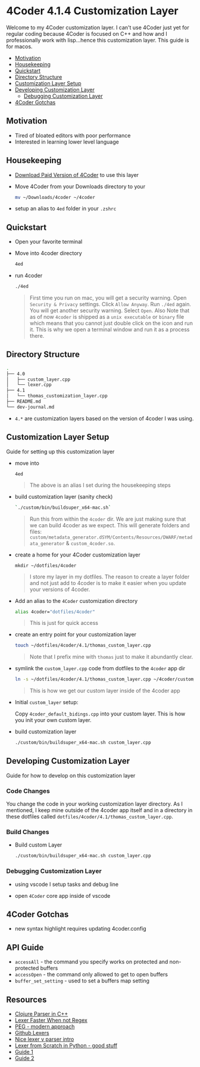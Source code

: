 # 4Coder 4.1.4 Customization Layer

Welcome to my 4Coder customization layer.  I can't use 4Coder just yet for regular coding because 4Coder is focused on C++ and how and I professionally work with lisp...hence this customization layer.  This guide is for macos.

- [Motivation]
- [Housekeeping]
- [Quickstart]
- [Directory Structure]
- [Customization Layer Setup]
- [Developing Customization Layer]
  - [Debugging Customization Layer]
- [4Coder Gotchas]

## Motivation

- Tired of bloated editors with poor performance
- Interested in learning lower level language

## Housekeeping

- [Download Paid Version of 4Coder] to use this layer

- Move 4Coder from your Downloads directory to your

  ```bash
  mv ~/Downloads/4coder ~/4coder
  ```

- setup an alias to `4ed` folder in your `.zshrc`

## Quickstart

- Open your favorite terminal

- Move into 4coder directory

  ```bash
  4ed
  ```

- run 4coder

  ```bash
  ./4ed
  ```

  > First time you run on mac, you will get a security warning.  Open `Security & Privacy` settings.  Click `Allow Anyway`.  Run `./4ed` again.  You will get another security warning.  Select `Open`.  Also Note that as of now `4coder` is shipped as a `unix executable` or `binary` file which means that you cannot just double click on the icon and run it.  This is why we open a terminal window and run it as a process there.

## Directory Structure

```bash
.
├── 4.0
│   ├── custom_layer.cpp
│   └── lexer.cpp
├── 4.1
│   └── thomas_customization_layer.cpp
├── README.md
└── dev-journal.md
```

- `4.*` are customization layers based on the version of 4coder I was using.

## Customization Layer Setup

Guide for setting up this customization layer

- move into

  ```
  4ed
  ```

  > The above is an alias I set during the housekeeping steps

- build customization layer (sanity check)

  ```bash
  `./custom/bin/buildsuper_x64-mac.sh`
  ```

  > Run this from within the `4coder` dir. We are just making sure that we can build 4coder as we expect.  This will generate folders and files: `custom/metadata_generator.dSYM/Contents/Resources/DWARF/metadata_generator` & `custom_4coder.so`.

- create a home for your 4Coder customization layer

  ```
  mkdir ~/dotfiles/4coder
  ```

  > I store my layer in my dotfiles.  The reason to create a layer folder and not just add to 4coder is to make it easier when you update your versions of 4coder.

- Add an alias to the `4Coder` customization directory

  ```bash
  alias 4coder="dotfiles/4coder"
  ```

  > This is just for quick access

- create an entry point for your customization layer

  ```bash
  touch ~/dotfiles/4coder/4.1/thomas_custom_layer.cpp
  ```

  > Note that I prefix mine with `thomas` just to make it abundantly clear.

- symlink the `custom_layer.cpp` code from dotfiles to the `4coder` app dir

  ```bash
  ln -s ~/dotfiles/4coder/4.1/thomas_custom_layer.cpp ~/4coder/custom_layer.cpp
  ```

  > This is how we get our custom layer inside of the 4coder app

- Initial `custom_layer` setup:

  Copy `4coder_default_bidings.cpp` into your custom layer.  This is how you init your own custom layer.

- build customization layer

  ```bash
  ./custom/bin/buildsuper_x64-mac.sh custom_layer.cpp
  ```

## Developing Customization Layer

Guide for how to develop on this customization layer

### Code Changes

You change the code in your working customization layer directory.  As I mentioned, I keep mine outside of the 4coder app itself and in a directory in these dotfiles called `dotfiles/4coder/4.1/thomas_custom_layer.cpp`.

### Build Changes

- Build custom Layer

  ```bash
  ./custom/bin/buildsuper_x64-mac.sh custom_layer.cpp
  ```

### Debugging Customization Layer

- using vscode I setup tasks and debug line

- open `4Coder` core app inside of vscode

## 4Coder Gotchas

- new syntax highlight requires updating 4coder.config

## API Guide

- `accessAll` - the command you specify works on protected and non-protected buffers
- `accessOpen` - the command only allowed to get to open buffers
- `buffer_set_setting` - used to set a buffers map setting

## Resources

- [Clojure Parser in C++]
- [Lexer Faster When not Regex]
- [PEG - modern approach]
- [Github Lexers]
- [Nice lexer v parser intro]
- [Lexer from Scratch in Python - good stuff]
- [Guide 1]
- [Guide 2]



[Motivation]: #motivation
[Housekeeping]: #Housekeeping
[Quickstart]: Quickstart
[Directory Structure]: #Directory-Structure
[Customization Layer Setup]: #Customization-Layer-Setup
[Developing Customization Layer]: #Developing-Customization-Layer
[Debugging Customization Layer]: #Debugging-Customization-Layer
[4Coder Gotchas]: #4Coder-Gotchas
[Download Paid Version of 4Coder]: https://4coder.itch.io/

[Clojure Parser in C++]: https://github.com/WillDetlor/TinyClojure/blob/master/src/TinyClojure.cpp
[Lexer Faster When not Regex]: https://eli.thegreenplace.net/2013/07/16/hand-written-lexer-in-javascript-compared-to-the-regex-based-ones
[PEG - modern approach]: https://en.wikipedia.org/wiki/Parsing_expression_grammar
[Github Lexers]: https://github.com/topics/lexer
[Nice lexer v parser intro]: https://qscintilla.com/lexer-basics/
[Lexer from Scratch in Python - good stuff]: https://www.youtube.com/watch?v=LDDRn2f9fUk
[Guide 1]: https://blog.klipse.tech/javascript/2017/02/08/tiny-compiler-tokenizer.html
[Guide 2]: https://blog.klipse.tech/javascript/2017/02/08/tiny-compiler-parser.html
